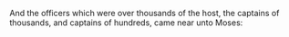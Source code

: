 And the officers which were over thousands of the host, the captains of thousands, and captains of hundreds, came near unto Moses:
